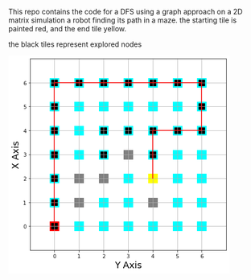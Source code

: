 This repo contains the code for a DFS using a graph approach on a 2D matrix simulation a robot finding its path in a maze.
the starting tile is painted red, and the end tile yellow.

the black tiles represent explored nodes



![Agent Found Its Path!](DFS_graph.png)

